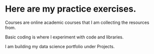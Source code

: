 # Here are my practice exercises.

Courses are online academic courses that I am collecting the resources from.

Basic coding is where I experiment with code and libraries.

I am building my data science portfolio under Projects.
